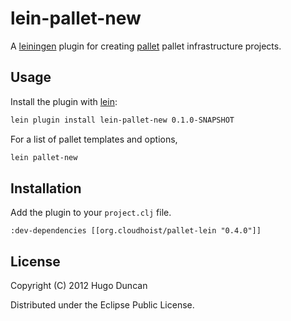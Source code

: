 # lein-pallet-new

A [leiningen][lein] plugin for creating [pallet][palletops] pallet
infrastructure projects.

## Usage

Install the plugin with [lein][lein]:

```bash
lein plugin install lein-pallet-new 0.1.0-SNAPSHOT
```

For a list of pallet templates and options,

```bash
lein pallet-new
```

## Installation

Add the plugin to your `project.clj` file.

    :dev-dependencies [[org.cloudhoist/pallet-lein "0.4.0"]]

## License

Copyright (C) 2012 Hugo Duncan

Distributed under the Eclipse Public License.

[lein]: https://github.com/technomancy/leiningen "Leiningen Clojure Build Tool"
[palletops]: https://palletops.com/ "PalletOps Site"
